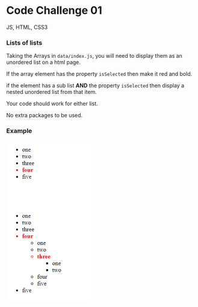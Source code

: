 # Code Challenge 01
JS, HTML, CSS3
###  Lists of lists

Taking the Arrays in `data/index.js`, you will need to display them as an unordered list on a html page.

If the array element has the property `isSelected` then make it red and bold.

if the element has a sub list **AND** the property `isSelected` then display a nested unordered list from that item.

Your code should work for either list.

No extra packages to be used.

### Example
![](img/example.png)